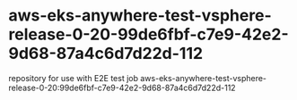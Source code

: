 # aws-eks-anywhere-test-vsphere-release-0-20-99de6fbf-c7e9-42e2-9d68-87a4c6d7d22d-112
repository for use with E2E test job aws-eks-anywhere-test-vsphere-release-0-20:99de6fbf-c7e9-42e2-9d68-87a4c6d7d22d-112
